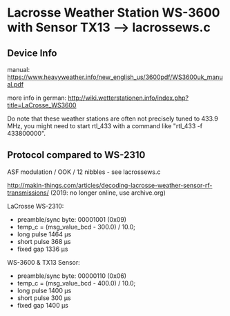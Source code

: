 Lacrosse Weather Station WS-3600 with Sensor TX13 --> lacrossews.c
===========================================================

Device Info
-----------
manual: https://www.heavyweather.info/new_english_us/3600pdf/WS3600uk_manual.pdf

more info in german: http://wiki.wetterstationen.info/index.php?title=LaCrosse_WS3600
	
Do note that these weather stations are often not precisely tuned to 433.9 MHz, 
you might need to start rtl_433 with a command like "rtl_433 -f 433800000".

Protocol compared to WS-2310
----------------------	

ASF modulation / OOK / 12 nibbles - see lacrossews.c

http://makin-things.com/articles/decoding-lacrosse-weather-sensor-rf-transmissions/ (2019: no longer online, use archive.org)

	
LaCrosse WS-2310:

* preamble/sync byte: 00001001 (0x09)
* temp_c = (msg_value_bcd - 300.0) / 10.0;
* long pulse 1464 µs
* short pulse 368 µs
* fixed gap 1336 µs
 	
WS-3600 & TX13 Sensor:

* preamble/sync byte: 00000110 (0x06)
* temp_c = (msg_value_bcd - 400.0) / 10.0;
* long pulse 1400 µs
* short pulse 300 µs
* fixed gap 1400 µs 
